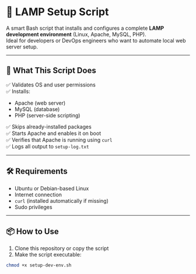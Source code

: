 # 🚀 LAMP Setup Script

A smart Bash script that installs and configures a complete **LAMP development environment** (Linux, Apache, MySQL, PHP).  
Ideal for developers or DevOps engineers who want to automate local web server setup.

---

## 🧠 What This Script Does

✅ Validates OS and user permissions  
✅ Installs:
- Apache (web server)
- MySQL (database)
- PHP (server-side scripting)

✅ Skips already-installed packages  
✅ Starts Apache and enables it on boot  
✅ Verifies that Apache is running using `curl`  
✅ Logs all output to `setup-log.txt`

---

## 🛠️ Requirements

- Ubuntu or Debian-based Linux
- Internet connection
- `curl` (installed automatically if missing)
- Sudo privileges

---

## 📦 How to Use

1. Clone this repository or copy the script  
2. Make the script executable:

```bash
chmod +x setup-dev-env.sh
